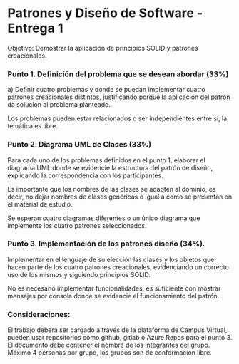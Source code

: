 # Patrones y Diseño de Software - Entrega 1
Objetivo: Demostrar la aplicación de principios SOLID y patrones creacionales.

 

<h3> Punto 1. Definición del problema que se desean abordar (33%) </h3> 

a) Definir cuatro problemas y donde se puedan implementar cuatro patrones creacionales distintos, justificando porqué la aplicación del patrón da solución al problema planteado.

Los problemas pueden estar relacionados o ser independientes entre sí, la temática es libre.

 <h3>Punto 2. Diagrama UML de Clases (33%) </h3> 

Para cada uno de los problemas definidos en el punto 1, elaborar el diagrama UML donde se evidencie la estructura del patrón de diseño, explicando la correspondencia con los participantes.

Es importante que los nombres de las clases se adapten al dominio, es decir, no dejar nombres de clases genéricas o igual a como se presentan en el material de estudio.

Se esperan cuatro diagramas diferentes o un único diagrama que implemente los cuatro patrones seleccionados.

 <h3> Punto 3. Implementación de los patrones diseño (34%). </h3> 

Implementar en el lenguaje de su elección las clases y los objetos que hacen parte de los cuatro patrones creacionales, evidenciando un correcto uso de los mismos y siguiendo principios SOLID.

No es necesario implementar funcionalidades, es suficiente con mostrar mensajes por consola donde se evidencie el funcionamiento del patrón.

 <h3> Consideraciones: </h3> 

El trabajo deberá ser cargado a través de la plataforma de Campus Virtual, pueden usar repositorios como github, gitlab o Azure Repos para el punto 3.
El documento debe contener el nombre de los integrantes del grupo. Máximo 4 personas por grupo, los grupos son de conformación libre.
